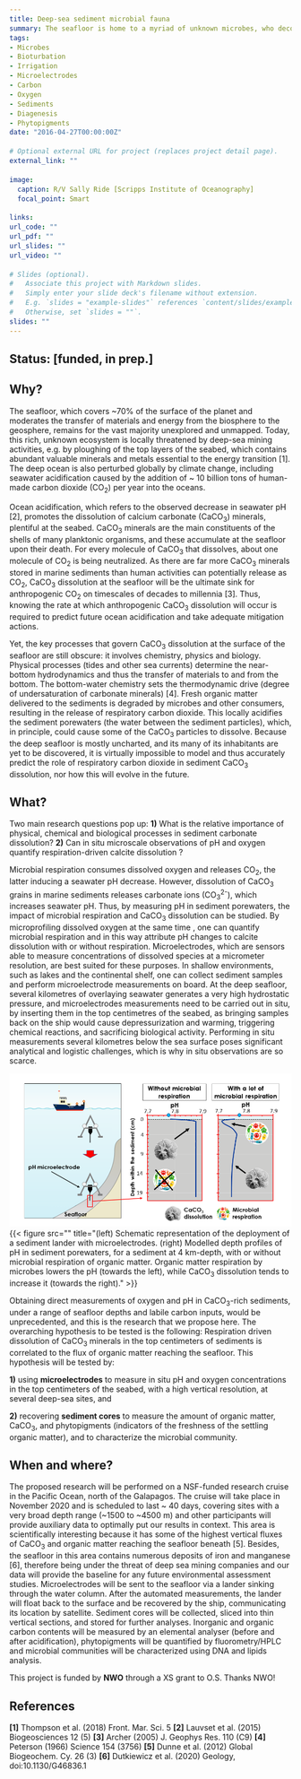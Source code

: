 ```yaml
---
title: Deep-sea sediment microbial fauna
summary: The seafloor is home to a myriad of unknown microbes, who decompose organic matter and drive calcium carbonates dissolution, thus influencing atmospheric CO<sub>2</sub> levels. We will explore these microbial fauna, and characterize the nature and reactivity of organic matter, by deploying microsensors at the bottom of the ocean in an upcoming cruise.
tags:
- Microbes
- Bioturbation
- Irrigation
- Microelectrodes
- Carbon
- Oxygen
- Sediments
- Diagenesis
- Phytopigments
date: "2016-04-27T00:00:00Z"

# Optional external URL for project (replaces project detail page).
external_link: ""

image:
  caption: R/V Sally Ride [Scripps Institute of Oceanography]
  focal_point: Smart

links:
url_code: ""
url_pdf: ""
url_slides: ""
url_video: ""

# Slides (optional).
#   Associate this project with Markdown slides.
#   Simply enter your slide deck's filename without extension.
#   E.g. `slides = "example-slides"` references `content/slides/example-slides.md`.
#   Otherwise, set `slides = ""`.
slides: ""
---
```


## Status: [**funded, in prep.**]

## **Why**?

The seafloor, which covers ~70% of the surface of the planet and moderates the transfer of materials and energy from the biosphere to the geosphere, remains for the vast majority unexplored and unmapped. Today, this rich, unknown ecosystem is locally threatened by deep-sea mining activities, e.g. by ploughing of the top layers of the seabed, which contains abundant valuable minerals and metals essential to the energy transition [1]. The deep ocean is also perturbed globally by climate change, including seawater acidification caused by the addition of ~ 10 billion tons of human-made carbon dioxide (CO<sub>2</sub>) per year into the oceans.

Ocean acidification, which refers to the observed decrease in seawater pH [2], promotes the dissolution of calcium carbonate (CaCO<sub>3</sub>) minerals, plentiful at the seabed. CaCO<sub>3</sub> minerals are the main constituents of the shells of many planktonic organisms, and these accumulate at the seafloor upon their death. For every molecule of CaCO<sub>3</sub> that dissolves, about one molecule of CO<sub>2</sub> is being neutralized. As there are far more CaCO<sub>3</sub> minerals stored in marine sediments than human activities can potentially release as CO<sub>2</sub>, CaCO<sub>3</sub> dissolution at the seafloor will be the ultimate sink for anthropogenic CO<sub>2</sub> on timescales of decades to millennia [3]. Thus, knowing the rate at which anthropogenic CaCO<sub>3</sub> dissolution will occur is required to predict future ocean acidification and take adequate mitigation actions.

Yet, the key processes that govern CaCO<sub>3</sub> dissolution at the surface of the seafloor are still obscure: it involves chemistry, physics and biology. Physical processes (tides and other sea currents) determine the near-bottom hydrodynamics and thus the transfer of materials to and from the bottom. The bottom-water chemistry sets the thermodynamic drive (degree of undersaturation of carbonate minerals) [4]. Fresh organic matter delivered to the sediments is degraded by microbes and other consumers, resulting in the release of respiratory carbon dioxide. This locally acidifies the sediment porewaters (the water between the sediment particles), which, in principle, could cause some of the CaCO<sub>3</sub> particles to dissolve. Because the deep seafloor is mostly uncharted, and its many of its inhabitants are yet to be discovered, it is virtually impossible to model and thus accurately predict the role of respiratory carbon dioxide in sediment CaCO<sub>3</sub> dissolution, nor how this will evolve in the future.

## **What**?

Two main research questions pop up: **1)** What is the relative importance of physical, chemical and biological processes in sediment carbonate dissolution? **2)** Can in situ microscale observations of pH and oxygen quantify respiration-driven calcite dissolution ?

Microbial respiration consumes dissolved oxygen and releases CO<sub>2</sub>, the latter inducing a seawater pH decrease. However, dissolution of CaCO<sub>3</sub> grains in marine sediments releases carbonate ions (CO<sub>3</sub><sup>2-</sup>), which increases seawater pH. Thus, by measuring pH in sediment porewaters, the impact of microbial respiration and CaCO<sub>3</sub> dissolution can be studied. By microprofiling dissolved oxygen at the same time , one can quantify microbial respiration and in this way attribute pH changes to calcite dissolution with or without respiration. Microelectrodes, which are sensors able to measure concentrations of dissolved species at a micrometer resolution, are best suited for these purposes. In shallow environments, such as lakes and the continental shelf, one can collect sediment samples and perform microelectrode measurements on board. At the deep seafloor, several kilometres of overlaying seawater generates a very high hydrostatic pressure, and microelectrodes measurements need to be carried out in situ, by inserting them in the top centimetres of the seabed, as bringing samples back on the ship would cause depressurization and warming, triggering chemical reactions, and sacrificing biological activity. Performing in situ measurements several kilometres below the sea surface poses significant analytical and logistic challenges, which is why in situ observations are so scarce.

![png](./cruise_drawing.png)
{{< figure src="" title="(left) Schematic representation of the deployment of a sediment lander with microelectrodes. (right) Modelled depth profiles of pH in sediment porewaters, for a sediment at 4 km-depth, with or without microbial respiration of organic matter. Organic matter respiration by microbes lowers the pH (towards the left), while CaCO<sub>3</sub> dissolution tends to increase it (towards the right)." >}}


Obtaining direct measurements of oxygen and pH in CaCO<sub>3</sub>-rich sediments, under a range of seafloor depths and labile carbon inputs, would be unprecedented, and this is the research that we propose here. The overarching hypothesis to be tested is the following: Respiration driven dissolution of CaCO<sub>3</sub> minerals in the top centimeters of sediments is correlated to the flux of organic matter reaching the seafloor. This hypothesis will be tested by:

**1)** using **microelectrodes** to measure in situ pH and oxygen concentrations in the top centimeters of the seabed, with a high vertical resolution, at several deep-sea sites, and

**2)** recovering **sediment cores** to measure the amount of organic matter, CaCO<sub>3</sub>, and phytopigments (indicators of the freshness of the settling organic matter), and to characterize the microbial community.

## **When** and **where**?

The proposed research will be performed on a NSF-funded research cruise in the Pacific Ocean, north of the Galapagos. The cruise will take place in November 2020 and is scheduled to last ~ 40 days, covering sites with a very broad depth range (~1500 to ~4500 m) and other participants will provide auxiliary data to optimally put our results in context. This area is scientifically interesting because it has some of the highest vertical fluxes of CaCO<sub>3</sub> and organic matter reaching the seafloor beneath [5]. Besides, the seafloor in this area contains numerous deposits of iron and manganese [6], therefore being under the threat of deep sea mining companies and our data will provide the baseline for any future environmental assessment studies.
Microelectrodes will be sent to the seafloor via a lander sinking through the water column. After the automated measurements, the lander will float back to the surface and be recovered by the ship, communicating its location by satellite. Sediment cores will be collected, sliced into thin vertical sections, and stored for further analyses. Inorganic and organic carbon contents will be measured by an elemental analyser (before and after acidification), phytopigments will be quantified by fluorometry/HPLC and microbial communities will be characterized using DNA and lipids analysis.

This project is funded by **NWO** through a XS grant to O.S. Thanks NWO!

## References
**[1]** Thompson et al. (2018) Front. Mar. Sci. 5 **[2]** Lauvset et al. (2015) Biogeosciences 12 (5) **[3]** Archer (2005) J. Geophys Res. 110 (C9) **[4]** Peterson (1966) Science 154 (3756) **[5]** Dunne et al. (2012) Global Biogeochem. Cy. 26 (3) **[6]** Dutkiewicz et al. (2020) Geology, doi:10.1130/G46836.1